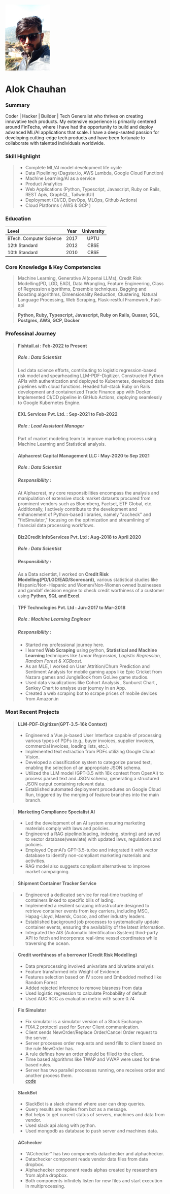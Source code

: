 <div><kbd><img src="Image.png"/></kbd></div>

# Alok Chauhan


### Summary
Coder | Hacker | Builder | Tech Generalist who thrives on creating innovative tech products. My extensive experience is primarily centered around FinTechs, where I have had the opportunity to build and deploy advanced ML/AI applications that scale. I have a deep-seated passion for developing cutting-edge tech products and have been fortunate to collaborate with talented individuals worldwide.

### Skill Highlight
> * Complete ML/AI model development life cycle
> * Data Pipelining (Dagster.io, AWS Lambda, Google Cloud Function)
> * Machine Learning/AI as a service
> * Product Analytics
> * Web Applications (Python, Typescript, Javascript, Ruby on Rails, REST Apis, GraphQL, TailwindUI)
> * Deployment (CI/CD, DevOps, MLOps, Github Actions)
> * Cloud Platforms ( AWS & GCP )

### Education

| Level     |     Year    | University    |
| :---        |    :----:   |   :----:      |
| BTech. Computer Science    |     2017    | UPTU   |
| 12th Standard|   2012     | CBSE   |
| 10th Standard|   2010     | CBSE   |

### Core Knowledge & Key Competencies 
> Machine Learning, Generative AI(openai LLMs), Credit Risk Modelling(PD, LGD, EAD), Data Wrangling, 
Feature Engineering, Class of Regression algorithms, Ensemble techniques, 
Bagging and Boosting algorithms, Dimensionality Reduction, Clustering, 
Natural Language Processing, Web Scraping, Flask-restful Framework, Fast-api

> **Python, Ruby, Typescript, Javascript, Ruby on Rails, Quasar, SQL, Postgres, AWS, GCP, Docker**

### Professinal Journey
> #### Fishtail.ai : **Feb-2022 to Present**
> ##### Role : Data Scientist
> Led data science efforts, contributing to logistic regression-based risk model and spearheading LLM-PDF-Digitizer. Constructed Python APIs with authentication and deployed to Kubernetes, developed data pipelines with cloud functions. Headed full-stack Ruby on Rails development and containerized Trade Finance app with Docker. Implemented CI/CD pipeline in GitHub Actions, deploying seamlessly to Google Kubernetes Engine.


> #### EXL Services Pvt. Ltd. : **Sep-2021 to Feb-2022**
> ##### Role : Lead Assistant Manager
> Part of market modeling team to improve marketing process using Machine Learning and Statistical analysis.

> #### Alphacrest Capital Management LLC : **May-2020 to Sep 2021**
> ##### Role : Data Scientist
> ##### Responsibility : 
> At Alphacrest, my core responsibilities encompass the analysis and manipulation of extensive stock market datasets procured from prominent vendors such as Bloomberg, Factset, ETF Global, etc. Additionally, I actively contribute to the development and enhancement of Python-based libraries, namely "accheck" and "fixSimulator," focusing on the optimization and streamlining of financial data processing workflows.

> #### Biz2Credit InfoServices Pvt. Ltd : **Aug-2018 to April 2020**
> ##### Role : Data Scientist
> ##### Responsibility :
> As a Data scientist,  I worked on **Credit Risk Modelling(PD/LGD/EAD/Scorecard)**, various statistical studies like Hispanic/Non-Hispanic and Women/Non-Women owned businesses and gandalf decision engine to check credit worthiness of a customer using **Python, SQL and Excel**.

> #### TPF Technologies Pvt. Ltd : **Jun-2017 to Mar-2018**
> ##### Role : Machine Learning Engineer
> ##### Responsibility :
> * Started my professional journey here.
> * I learned **Web Scraping** using python, **Statistical and Machine Learning** techniques like *Linear Regression, Logistic Regression, Random Forest & XGBoost.*
> * As an MLE, I worked on User Attrition/Churn Prediction and Sentiment Analysis for mobile gaming apps like Epic Cricket from Nazara games and JungleBook from GoLive game studios.
> * Used data visualizations like Cohort Analysis , Sunburst Chart , Sankey Chart to analyse user journey in an App.
> * Created a web scraping bot to scrape prices of mobile devices from Amazon.in

### Most Recent Projects

> #### LLM-PDF-Digitizer(GPT-3.5-16k Context)
> * Engineered a Vue.js-based User Interface capable of processing various types of PDFs (e.g., buyer invoices, supplier invoices, commercial invoices, loading lists, etc.).
> * Implemented text extraction from PDFs utilizing Google Cloud Vision.
> * Developed a classification system to categorize parsed text, enabling the selection of an appropriate JSON schema.
> * Utilized the LLM model (GPT-3.5 with 16k context from OpenAI) to process parsed text and JSON schema, generating a structured JSON output containing relevant data.
> * Established automated deployment procedures on Google Cloud Run, triggered by the merging of feature branches into the main branch.

> #### Marketing Compliance Specialist AI

> * Led the development of an AI system ensuring marketing materials comply with laws and policies.
> * Engineered a RAG pipeline(loading, indexing, storing) and saved to vector database(weaviate) with updated laws, regulations and policies.
> * Employed OpenAI’s GPT-3.5-turbo and integrated it with vector database to identify non-compliant marketing materials and activities.
> * RAG model also suggests compliant alternatives to improve market campaigning.

> #### Shipment Container Tracker Service

> * Engineered a dedicated service for real-time tracking of containers linked to specific bills of lading.
> * Implemented a resilient scraping infrastructure designed to retrieve container events from key carriers, including MSC, Hapag-Lloyd, Maersk, Cosco, and other industry leaders.
> * Established background job processes to systematically update container events, ensuring the availability of the latest information.
> * Integrated the AIS (Automatic Identification System) third-party API to fetch and incorporate real-time vessel coordinates while traversing the ocean.

> #### Credit worthiness of a borrower (Credit Risk Modelling)
> * Data preprocessing involved univariate and bivariate analysis
> * Feature transformed into Weight of Evidence
> * Features selection based on IV score and Embedded method like Random Forest
> * Added rejected inference to remove biasness from data
> * Used logistic regression to calculate Probability of default
> * Used AUC ROC as evaluation metric with score 0.74

> #### Fix Simulator
> * Fix simulator is a simulator version of a Stock Exchange.         
> * FIX4.2 protocol used for Server Client communication.           
> * Client sends NewOrder/Replace Order/Cancel Order request to the server.         
> * Server processes order requests and send fills to client based on the rule NewOrder has.       
> * A rule defines how an order should be filled to the client.      
> * Time based algorithms like TWAP and VWAP were used for time based rules.      
> * Server has two parallel processes running, one receives order and another process them.   
> [code](https://github.com/imAllok/simulator)

> #### SlackBot
>  * SlackBot is a slack channel where user can drop queries.
>  * Query results are replies from bot as a message.
>  * Bot helps to get current status of servers, machines and data from vendor.
>  * Used slack api along with python.
>  * Used mongodb as database to push server and machines data.

> #### ACchecker
> * “ACchecker” has two components datachecker and alphachecker. 
> * Datachecker component reads vendor data files from data dropbox.
> * Alphachecker component reads alphas created by researchers from alpha dropbox.
> * Both components infinitely listen for new files and start execution in multiprocessing.

